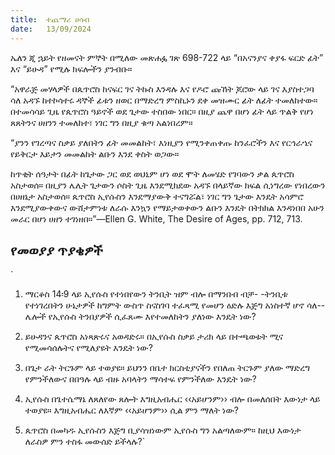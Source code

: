 ```yaml
---
title:  ተጨማሪ ሀሳብ
date:   13/09/2024
---
```


ኤለን ጂ ኋይት የዘመናት ምኞት በሚለው መጽሐፏ ገጽ 698-722 ላይ “በአናንያና ቀያፋ ፍርድ ፊት” እና “ይሁዳ” የሚሉ ክፍሎችን ያንብቡ።

“አዋራጅ መሃላዎች በጴጥሮስ ከናፍር ገና ትኩስ እንዳሉ እና የዶሮ ጩኸት ጆሮው ላይ ገና እያስተጋባ ሳለ አዳኙ ከተኮሳተሩ ዳኞች ፊቱን ዘወር በማድረግ ምስኪኑን ደቀ መዝሙር ፊት ለፊት ተመለከተው። በተመሳሳይ ጊዜ የጴጥሮስ ዓይኖች ወደ ጌታው ተስበው ነበር። በዚያ ጨዋ በሆነ ፊት ላይ ጥልቅ የሆነ ጸጸትንና ሀዘንን ተመለከተ፣ ነገር ግን በዚያ ቁጣ አልነበረም።

“ያንን የገረጣና ስቃይ ያለበትን ፊት መመልከት፣ እነዚያን የሚንቀጠቀጡ ከንፈሮችን እና የርኅራኄና የይቅርታ እይታን መመልከት ልቡን እንደ ቀስት ወጋው።

ከጥቂት ሰዓታት በፊት ከጌታው ጋር ወደ ወህኒም ሆነ ወደ ሞት ለመሄድ የገባውን ቃል ጴጥሮስ አስታወሰ። በዚያን ሌሊት ጌታውን ሶስት ጊዜ እንደሚክደው አዳኙ በላይኛው ክፍል ሲነግረው የነበረውን በሀዘኔታ አስታወሰ። ጴጥሮስ ኢየሱስን እንደማያውቅ ተናግሯል፣ ነገር ግን ጌታው እንዴት አሳምሮ እንደሚያውቀውና ውሸታምነቱ ለራሱ እንኳን የማይታወቀውን ልቡን እንዴት በትክክል እንዳነበበ አሁን መራር በሆነ ሀዘን ተገነዘበ።”—Ellen G. White, The Desire of Ages, pp. 712, 713.  



## የመወያያ ጥያቄዎች


`
1. ማርቆስ 14፡9 ላይ ኢየሱስ የተነበየውን ትንቢት ዝም ብሎ በማንበብ ብቻ- -ትንቢቱ የተነገረበትን ሁኔታዎች ከግምት ውስጥ ስናስገባ ተፈጻሚ የመሆን ዕድሉ እጅግ አነስተኛ ሆኖ ሳለ-- ሌሎች የኢየሱስ ትንበያዎች ሲፈጸሙ እየተመለከትን ያለነው እንዴት ነው?

2. ይሁዳንና ጴጥሮስ አነጻጽሩና አወዳድሩ። በኢየሱስ ስቃይ ታሪክ ላይ በተጫወቱት ሚና የሚመሳሰሉትና የሚለያዩት እንዴት ነው?

3. በጌታ ራት ትርጉም ላይ ተወያዩ። ይህንን በቤተ ክርስቲያናችን የበለጠ ትርጉም ያለው ማድረግ የምንችለውና በበዓሉ ላይ ብዙ አባላትን ማሳተፍ የምንችለው እንዴት ነው?

4. ኢየሱስ በጌተሴማኔ ለጸለየው ጸሎት እግዚአብሔር ‹‹አይሆንም›› ብሎ በመለሰበት እውነታ ላይ ተወያዩ። እግዚአብሔር ለእኛም ‹‹አይሆንም›› ሲል ምን ማለት ነው?

5. ጴጥሮስ በመካዱ ኢየሱስን እጅግ ቢያሳዝነውም ኢየሱስ ግን አልጣለውም። ከዚህ እውነታ ለራስዎ ምን ተስፋ መውሰድ ይችላሉ?`